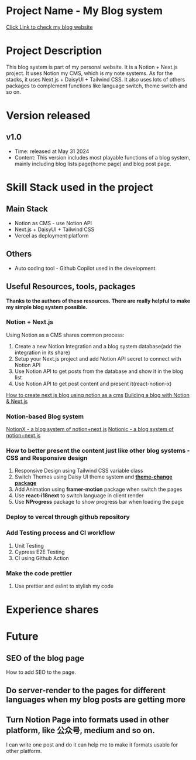 # Project Name  - My Blog system
[Click Link to check my blog website](https://blog.jiaoll.com)

# Project Description
This blog system is part of my personal website. It is a Notion + Next.js project. It uses Notion my CMS, which is my note systems. As for the stacks, it uses Next.js + DaisyUI + Tailwind CSS. It also uses lots of others packages to complement functions like language switch, theme switch and so on.

# Version released
## v1.0
- Time: released at May 31 2024
- Content: This version includes most playable functions of a blog system, mainly including blog lists page(home page) and blog post page.

# Skill Stack used in the project
## Main Stack
- Notion as CMS - use Notion API
- Next.js + DaisyUI + Tailwind CSS
- Vercel as deployment platform
## Others
- Auto coding tool - Github Copilot used in the development.
## Useful Resources, tools, packages
**Thanks to the authors of these resources. There are really helpful to make my simple blog system possible.**
### Notion + Next.js
Using Notion as a CMS shares common process:
1. Create a new Notion Integration and a blog system database(add the integration in its share)
2. Setup your Next.js project and add Notion API secret to connect with Notion API
3. Use Notion API to get posts from the database and show it in the blog list
3. Use Notion API to get post content and present it(react-notion-x)

[How to create next js blog using notion as a cms](https://bejamas.io/hub/guides/how-to-create-next-js-blog-using-notion-as-a-cms)
[Building a blog with Notion & Next.js](https://splitbee.io/blog/notion-as-cms-using-nextjs)

### Notion-based Blog system
[NotionX - a blog system of notion+next.js](https://github.com/NotionX/react-notion-x?tab=readme-ov-file#packages)
[Notionic - a blog system of notion+next.js](https://github.com/izuolan/notionic/tree/5116f012659d8ac31f6b6870c1012a4a6f6fa44c)

### How to better present the content just like other blog systems - CSS and Responsive design
1. Responsive Design using Tailwind CSS variable class
2. Switch Themes using Daisy UI theme system and **[theme-change package](https://github.com/saadeghi/theme-change)**
3. Add Animation using **framer-motion** package when switch the pages
4. Use **react-i18next** to switch language in client render
5. Use **NProgress** package to show progress bar when loading the page

### Deploy to vercel through github repository

### Add Testing process and CI workflow
1. Unit Testing
2. Cypress E2E Testing
3. CI using Github Action

### Make the code prettier
1. Use prettier and eslint to stylish my code

# Experience shares

# Future
## SEO of the blog page
How to add SEO to the page.
## Do server-render to the pages for different languages when my blog posts are getting more
## Turn Notion Page into formats used in other platform, like 公众号, medium and so on. 
I can write one post and do it can help me to make it formats usable for other platform.